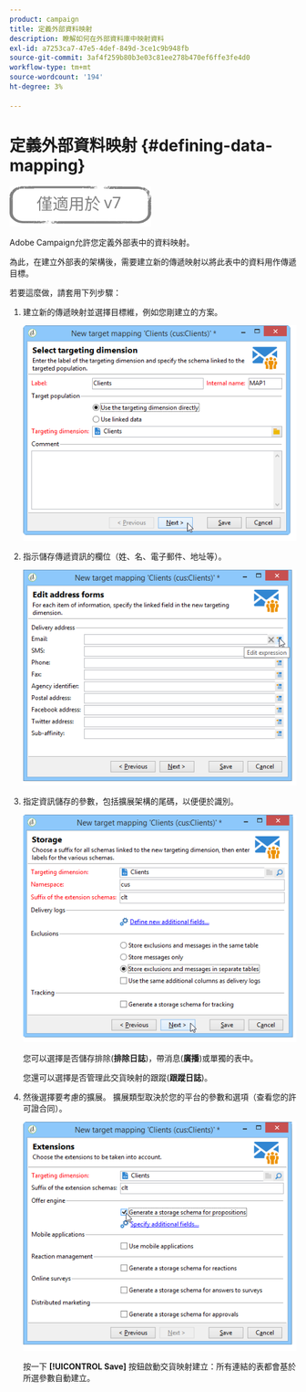 ```yaml
---
product: campaign
title: 定義外部資料映射
description: 瞭解如何在外部資料庫中映射資料
exl-id: a7253ca7-47e5-4def-849d-3ce1c9b948fb
source-git-commit: 3af4f259b80b3e03c81ee278b470ef6ffe3fe4d0
workflow-type: tm+mt
source-wordcount: '194'
ht-degree: 3%

---
```


# 定義外部資料映射 {#defining-data-mapping}

![](../../assets/v7-only.svg)

Adobe Campaign允許您定義外部表中的資料映射。

為此，在建立外部表的架構後，需要建立新的傳遞映射以將此表中的資料用作傳遞目標。

若要這麼做，請套用下列步驟：

1. 建立新的傳遞映射並選擇目標維，例如您剛建立的方案。

   ![](assets/wf_new_mapping_create_fda.png)

1. 指示儲存傳遞資訊的欄位（姓、名、電子郵件、地址等）。

   ![](assets/wf_new_mapping_define_join.png)

1. 指定資訊儲存的參數，包括擴展架構的尾碼，以便便於識別。

   ![](assets/wf_new_mapping_define_names.png)

   您可以選擇是否儲存排除(**排除日誌**)，帶消息(**廣播**)或單獨的表中。

   您還可以選擇是否管理此交貨映射的跟蹤(**跟蹤日誌**)。

1. 然後選擇要考慮的擴展。 擴展類型取決於您的平台的參數和選項（查看您的許可證合同）。

   ![](assets/wf_new_mapping_define_extensions.png)

   按一下 **[!UICONTROL Save]** 按鈕啟動交貨映射建立：所有連結的表都會基於所選參數自動建立。
